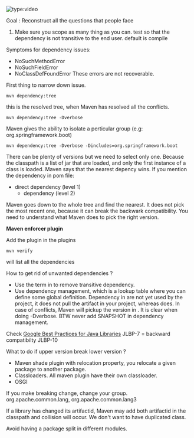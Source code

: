 ![type:video](https://www.youtube.com/embed/oQNpMSyge84)

Goal : Reconstruct all the questions that people face

1. Make sure you scope as many thing as you can.
<scope>test<scope>
so that the dependency is not transitive to the end user.
default is compile

Symptoms for dependency issues:
- NoSuchMethodError
- NoSuchFieldError
- NoClassDefFoundError
These errors are not recoverable.

First thing to narrow down issue.
```
mvn dependency:tree
```
this is the resolved tree, when Maven has resolved all the conflicts.
```
mvn dependency:tree -Dverbose
```
Maven gives the ability to isolate a perticular group (e.g: org.springframework.boot)
```
mvn dependency:tree -Dverbose -Dincludes=org.springframework.boot
```
There can be plenty of versions but we need to select only one.
Because the classpath is a list of jar that are loaded, and only the first instance of a class is loaded.
Maven says that the nearest depency wins.
If you mention  the dependency in pom file:
- direct dependency (level 1)
    - dependency (level 2)

Maven goes down to the whole tree and find the nearest. It does not pick the most recent one, because it can break the backwark compatibility.
You need to understand what Maven does to pick the right version.

**Maven enforcer plugin**

Add the plugin in the plugins
```
mvn verify
```
will list all the dependencies

How to get rid of unwanted dependencies ?
- Use the term <exclusions> in <dependency> to remove transitive dependency.
- Use dependency management, which is a lookup table where you can define some global definition. Dependency in <dependencyManagement> are not yet used by the project, it does not pull the artifact in your project, whereas  <dependencies> does. In case of conflicts, Maven will pickup the version in <dependencyManagement>. It is clear when doing -Dverbose. BTW never add SNAPSHOT in dependency management.

Check [Google Best Practices for Java Libraries](https://jlbp.dev/)
JLBP-7 = backward compatibilty 
JLBP-10

What to do if upper version break lower version ?
- Maven shade plugin with relocation property, you relocate a given package to another package.
- Classloaders. All maven plugin have their own classloader.
- OSGI 

If you make breaking change, change your group.
org.apache.common.lang, org.apache.common.lang3

If a library has changed its artifactid, Maven may add both artifactid in the classpath and collision will occur.
We don't want to have duplicated class.

Avoid having a package split in different modules.
